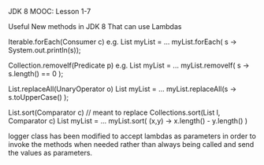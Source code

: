 JDK 8 MOOC: Lesson 1-7

Useful New methods in JDK 8 That can use Lambdas

Iterable.forEach(Consumer c)
e.g.
	List<string> myList = ...
	myList.forEach( s -> System.out.println(s));

Collection.removeIf(Predicate p)
e.g.
	List<string> myList = ...
	myList.removeIf( s -> s.length() == 0 );

List.replaceAll(UnaryOperator o)
	List<string> myList = ...
	myList.replaceAll(s -> s.toUpperCase() );

List.sort(Comparator c) // meant to replace Collections.sort(List l, Comparator c)
	List<String> myList = ...
	myList.sort( (x,y) -> x.length() - y.length() )

logger class has been modified to accept lambdas as parameters in order to invoke
the methods when needed rather than always being called and send the values as parameters.
 